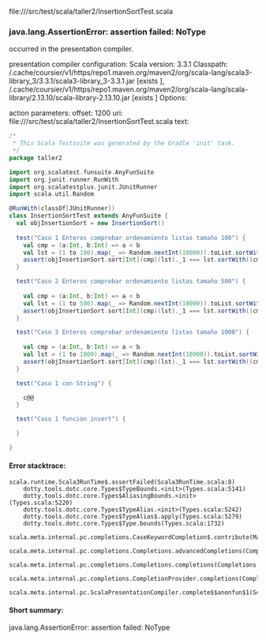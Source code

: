 file://<WORKSPACE>/src/test/scala/taller2/InsertionSortTest.scala
### java.lang.AssertionError: assertion failed: NoType

occurred in the presentation compiler.

presentation compiler configuration:
Scala version: 3.3.1
Classpath:
<HOME>/.cache/coursier/v1/https/repo1.maven.org/maven2/org/scala-lang/scala3-library_3/3.3.1/scala3-library_3-3.3.1.jar [exists ], <HOME>/.cache/coursier/v1/https/repo1.maven.org/maven2/org/scala-lang/scala-library/2.13.10/scala-library-2.13.10.jar [exists ]
Options:



action parameters:
offset: 1200
uri: file://<WORKSPACE>/src/test/scala/taller2/InsertionSortTest.scala
text:
```scala
/*
 * This Scala Testsuite was generated by the Gradle 'init' task.
 */
package taller2

import org.scalatest.funsuite.AnyFunSuite
import org.junit.runner.RunWith
import org.scalatestplus.junit.JUnitRunner
import scala.util.Random

@RunWith(classOf[JUnitRunner])
class InsertionSortTest extends AnyFunSuite {
  val objInsertionSort = new InsertionSort()
  
  test("Caso 1 Enteros comprobar ordenamiento listas tamaño 100") {
    val cmp = (a:Int, b:Int) => a < b
    val lst = (1 to 100).map(_ => Random.nextInt(10000)).toList.sortWith(cmp)
    assert(objInsertionSort.sort[Int](cmp)(lst)._1 === lst.sortWith((cmp)))
  }

  test("Caso 2 Enteros comprobar ordenamiento listas tamaño 500") {
    
    val cmp = (a:Int, b:Int) => a < b
    val lst = (1 to 500).map(_ => Random.nextInt(10000)).toList.sortWith(cmp)
    assert(objInsertionSort.sort[Int](cmp)(lst)._1 === lst.sortWith((cmp)))
  }

  test("Caso 3 Enteros comprobar ordenamiento listas tamaño 1000") {
    
    val cmp = (a:Int, b:Int) => a < b
    val lst = (1 to 1000).map(_ => Random.nextInt(10000)).toList.sortWith(cmp)
    assert(objInsertionSort.sort[Int](cmp)(lst)._1 === lst.sortWith((cmp)))
  }

  test("Caso 1 con String") {

    c@@
  }

  test("Caso 1 funcion insert") {

  } 

}

```



#### Error stacktrace:

```
scala.runtime.Scala3RunTime$.assertFailed(Scala3RunTime.scala:8)
	dotty.tools.dotc.core.Types$TypeBounds.<init>(Types.scala:5141)
	dotty.tools.dotc.core.Types$AliasingBounds.<init>(Types.scala:5220)
	dotty.tools.dotc.core.Types$TypeAlias.<init>(Types.scala:5242)
	dotty.tools.dotc.core.Types$TypeAlias$.apply(Types.scala:5279)
	dotty.tools.dotc.core.Types$Type.bounds(Types.scala:1732)
	scala.meta.internal.pc.completions.CaseKeywordCompletion$.contribute(MatchCaseCompletions.scala:156)
	scala.meta.internal.pc.completions.Completions.advancedCompletions(Completions.scala:443)
	scala.meta.internal.pc.completions.Completions.completions(Completions.scala:183)
	scala.meta.internal.pc.completions.CompletionProvider.completions(CompletionProvider.scala:86)
	scala.meta.internal.pc.ScalaPresentationCompiler.complete$$anonfun$1(ScalaPresentationCompiler.scala:146)
```
#### Short summary: 

java.lang.AssertionError: assertion failed: NoType